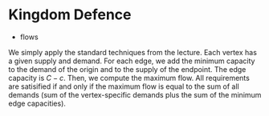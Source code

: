 # Kingdom Defence

* flows

We simply apply the standard techniques from the lecture. Each vertex has a given supply and demand. For each edge, we add the minimum capacity to the demand of the origin and to the supply of the endpoint. The edge capacity is $C - c$. Then, we compute the maximum flow. All requirements are satisified if and only if the maximum flow is equal to the sum of all demands (sum of the vertex-specific demands plus the sum of the minimum edge capacities).
